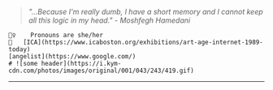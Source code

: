 

 > *"...Because I'm really dumb, I have a short memory and I cannot keep all this logic in my head." - Moshfegh Hamedani*

	💁‍♀️	Pronouns are she/her
	📸	[ICA](https://www.icaboston.org/exhibitions/art-age-internet-1989-today)
	[angelist](https://www.google.com/)
	# ![some header](https://i.kym-cdn.com/photos/images/original/001/043/243/419.gif)
----------------------------------------
